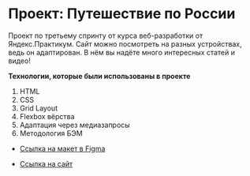 # Проект: Путешествие по России

Проект по третьему спринту от курса веб-разработки от Яндекс.Практикум.
Сайт можно посмотреть на разных устройствах, ведь он адаптирован. В нём вы надёте много интересных статей и видео!

**Технологии, которые были использованы в проекте**
1. HTML
2. CSS
3. Grid Layout
4. Flexbox вёрства
5. Адаптация через медиазапросы
6. Методология БЭМ

* [Ссылка на макет в Figma](https://www.figma.com/file/5S2WSbEFL6awjVWJ0NWL8Q/Sprint-3_-Russia-_-desktop-mobile?node-id=28503%3A0)

* [Ссылка на сайт](https://alarmpan1c.github.io/russian-traveling/)
